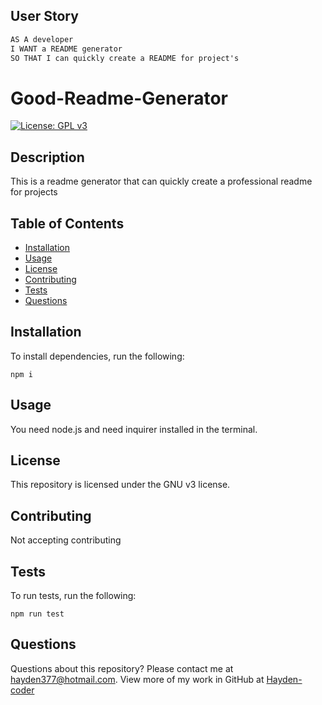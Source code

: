 ## User Story

```md
AS A developer
I WANT a README generator
SO THAT I can quickly create a README for project's
```




# Good-Readme-Generator

[![License: GPL v3](https://img.shields.io/badge/License-GPLv3-blue.svg)](https://www.gnu.org/licenses/gpl-3.0)

## Description

This is a readme generator that can quickly create a professional readme for projects

## Table of Contents

* [Installation](#installation)
* [Usage](#usage)
* [License](#license)
* [Contributing](#contributing)
* [Tests](#tests)
* [Questions](#questions)

## Installation

To install dependencies, run the following:

`
npm i
`

## Usage

You need node.js and need inquirer installed in the terminal.

## License

This repository is licensed under the GNU v3 license.

## Contributing

Not accepting contributing

## Tests

To run tests, run the following:

`
npm run test
`

## Questions

Questions about this repository? Please contact me at [hayden377@hotmail.com](mailto:hayden377@hotmail.com). View more of my work in GitHub at [Hayden-coder](https://github.com/Hayden-coder) 

